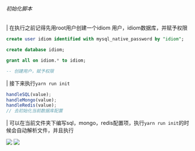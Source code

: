 ###### 初始化脚本

| 在执行之前记得先用root用户创建一个idiom 用户，idiom数据库，并赋予权限

```sql
create user idiom identified with mysql_native_password by "idiom";

create database idiom;

grant all on idiom.* to idiom;

-- 创建用户，赋予权限
```
| 接下来执行`yarn run init`

```javascript
handleSQL(value);
handleMongo(value);
handleRedis(value);
// 去初始化当前数据库配置
```

| 可以在当前文件夹下编写sql，mongo，redis配置项，执行`yarn run init`的时候会自动解析文件，并且执行

![](../screenshots/db/mongo1.png)
![](../screenshots/db/mysql1.png)
